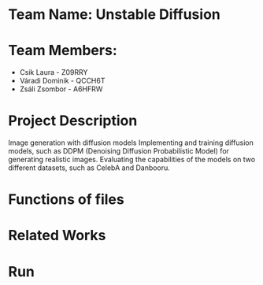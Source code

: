 # Team Name: Unstable Diffusion
# Team Members: 
* Csik Laura - Z09RRY
* Váradi Dominik - QCCH6T
* Zsáli Zsombor - A6HFRW
# Project Description
Image generation with diffusion models
Implementing and training diffusion models, such as DDPM (Denoising Diffusion Probabilistic Model) for generating realistic images. Evaluating the capabilities of the models on two different datasets, such as CelebA and Danbooru.
# Functions of files
# Related Works
# Run